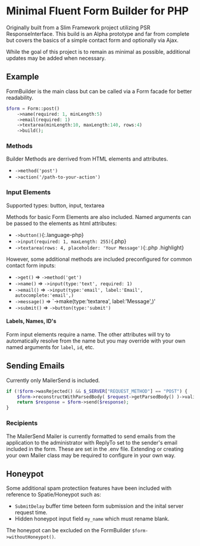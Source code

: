 # Minimal Fluent Form Builder for PHP

Originally built from a Slim Framework project utilizing PSR ResponseInterface. This build is an Alpha prototype and far from complete but covers the basics of a simple contact form and optionally via Ajax. 

While the goal of this project is to remain as minimal as possible, additional updates may be added when necessary.


## Example

FormBuilder is the main class but can be called via a Form facade for better readability.

```php
$form = Form::post()
    ->name(required: 1, minLength:5)
    ->email(required: 1)
    ->textarea(minLength:10, maxLength:140, rows:4)
    ->build();
```

### Methods

Builder Methods are derrived from HTML elements and attributes. 
- `->method('post')`
- `->action('/path-to-your-action')`

### Input Elements

Supported types: button, input, textarea

Methods for basic Form Elements are also included. Named arguments can be passed to the elements as html attributes:
- `->button()`{:.language-php}
- `->input(required: 1, maxLength: 255)`{.php}
- `->textarea(rows: 4, placeholder: 'Your Message')`{:.php .highlight}

However, some additional methods are included preconfigured for common contact form inputs:
- `->get()` => `->method('get')`
- `->name()` => `->input(type:'text', required: 1)`
- `->email()` => `->input(type:'email', label:'Email', autocomplete:'email',)`
- `->message()` => `->make(type:'textarea', label:'Message',)'
- `->submit()` => `->button(type:'submit')`

#### Labels, Names, ID's

Form input elements require a name. The other attributes will try to automatically resolve from the name but you may override with your own named arguments for `label`, `id`, etc. 

## Sending Emails

Currently only MailerSend is included.

```php
if (!$form->wasRejected() && $_SERVER["REQUEST_METHOD"] == "POST") {
    $form->reconstructWithParsedBody( $request->getParsedBody() )->validates();
    return $response = $form->send($response);
}
```

### Recipients

The MailerSend Mailer is currently formatted to send emails from the application to the administrator with ReplyTo set to the sender's email included in the form. These are set in the .env file. Extending or creating your own Mailer class may be required to configure in your own way.

## Honeypot

Some additional spam protectiion features have been included with reference to Spatie/Honeypot such as:

- `SubmitDelay` buffer time beteen form submission and the inital server request time. 
- Hidden honeypot input field `my_name` which must rename blank.

The honeypot can be excluded on the FormBuilder `$form->withoutHoneypot()`.